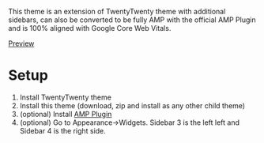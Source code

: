 This theme is an extension of TwentyTwenty theme with additional sidebars, can also be converted to be fully AMP with the official AMP Plugin and is 100% aligned with Google Core Web Vitals.

[Preview](https://everythingtech.dev/)
# Setup
1. Install TwentyTwenty theme
2. Install this theme (download, zip and install as any other child theme)
3. (optional) Install [AMP Plugin](https://en-gb.wordpress.org/plugins/amp/)
4. (optional) Go to Appearance->Widgets. Sidebar 3 is the left left and Sidebar 4 is the right side.
